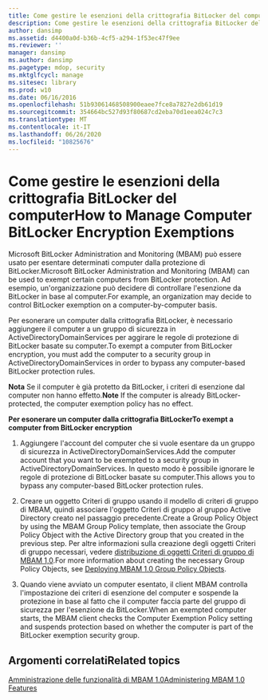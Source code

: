 ```yaml
---
title: Come gestire le esenzioni della crittografia BitLocker del computer
description: Come gestire le esenzioni della crittografia BitLocker del computer
author: dansimp
ms.assetid: d4400a0d-b36b-4cf5-a294-1f53ec47f9ee
ms.reviewer: ''
manager: dansimp
ms.author: dansimp
ms.pagetype: mdop, security
ms.mktglfcycl: manage
ms.sitesec: library
ms.prod: w10
ms.date: 06/16/2016
ms.openlocfilehash: 51b93061468508900eaee7fce8a7827e2db61d19
ms.sourcegitcommit: 354664bc527d93f80687cd2eba70d1eea024c7c3
ms.translationtype: MT
ms.contentlocale: it-IT
ms.lasthandoff: 06/26/2020
ms.locfileid: "10825676"
---
```

# <span data-ttu-id="8445e-103">Come gestire le esenzioni della crittografia BitLocker del computer</span><span class="sxs-lookup"><span data-stu-id="8445e-103">How to Manage Computer BitLocker Encryption Exemptions</span></span>


<span data-ttu-id="8445e-104">Microsoft BitLocker Administration and Monitoring (MBAM) può essere usato per esentare determinati computer dalla protezione di BitLocker.</span><span class="sxs-lookup"><span data-stu-id="8445e-104">Microsoft BitLocker Administration and Monitoring (MBAM) can be used to exempt certain computers from BitLocker protection.</span></span> <span data-ttu-id="8445e-105">Ad esempio, un'organizzazione può decidere di controllare l'esenzione da BitLocker in base al computer.</span><span class="sxs-lookup"><span data-stu-id="8445e-105">For example, an organization may decide to control BitLocker exemption on a computer-by-computer basis.</span></span>

<span data-ttu-id="8445e-106">Per esonerare un computer dalla crittografia BitLocker, è necessario aggiungere il computer a un gruppo di sicurezza in ActiveDirectoryDomainServices per aggirare le regole di protezione di BitLocker basate su computer.</span><span class="sxs-lookup"><span data-stu-id="8445e-106">To exempt a computer from BitLocker encryption, you must add the computer to a security group in ActiveDirectoryDomainServices in order to bypass any computer-based BitLocker protection rules.</span></span>

<span data-ttu-id="8445e-107">**Nota**  Se il computer è già protetto da BitLocker, i criteri di esenzione dal computer non hanno effetto.</span><span class="sxs-lookup"><span data-stu-id="8445e-107">**Note** If the computer is already BitLocker-protected, the computer exemption policy has no effect.</span></span>

 

**<span data-ttu-id="8445e-108">Per esonerare un computer dalla crittografia BitLocker</span><span class="sxs-lookup"><span data-stu-id="8445e-108">To exempt a computer from BitLocker encryption</span></span>**

1.  <span data-ttu-id="8445e-109">Aggiungere l'account del computer che si vuole esentare da un gruppo di sicurezza in ActiveDirectoryDomainServices.</span><span class="sxs-lookup"><span data-stu-id="8445e-109">Add the computer account that you want to be exempted to a security group in ActiveDirectoryDomainServices.</span></span> <span data-ttu-id="8445e-110">In questo modo è possibile ignorare le regole di protezione di BitLocker basate su computer.</span><span class="sxs-lookup"><span data-stu-id="8445e-110">This allows you to bypass any computer-based BitLocker protection rules.</span></span>

2.  <span data-ttu-id="8445e-111">Creare un oggetto Criteri di gruppo usando il modello di criteri di gruppo di MBAM, quindi associare l'oggetto Criteri di gruppo al gruppo Active Directory creato nel passaggio precedente.</span><span class="sxs-lookup"><span data-stu-id="8445e-111">Create a Group Policy Object by using the MBAM Group Policy template, then associate the Group Policy Object with the Active Directory group that you created in the previous step.</span></span> <span data-ttu-id="8445e-112">Per altre informazioni sulla creazione degli oggetti Criteri di gruppo necessari, vedere [distribuzione di oggetti Criteri di gruppo di MBAM 1,0](deploying-mbam-10-group-policy-objects.md).</span><span class="sxs-lookup"><span data-stu-id="8445e-112">For more information about creating the necessary Group Policy Objects, see [Deploying MBAM 1.0 Group Policy Objects](deploying-mbam-10-group-policy-objects.md).</span></span>

3.  <span data-ttu-id="8445e-113">Quando viene avviato un computer esentato, il client MBAM controlla l'impostazione dei criteri di esenzione del computer e sospende la protezione in base al fatto che il computer faccia parte del gruppo di sicurezza per l'esenzione da BitLocker.</span><span class="sxs-lookup"><span data-stu-id="8445e-113">When an exempted computer starts, the MBAM client checks the Computer Exemption Policy setting and suspends protection based on whether the computer is part of the BitLocker exemption security group.</span></span>

## <span data-ttu-id="8445e-114">Argomenti correlati</span><span class="sxs-lookup"><span data-stu-id="8445e-114">Related topics</span></span>


[<span data-ttu-id="8445e-115">Amministrazione delle funzionalità di MBAM 1.0</span><span class="sxs-lookup"><span data-stu-id="8445e-115">Administering MBAM 1.0 Features</span></span>](administering-mbam-10-features.md)

 

 





